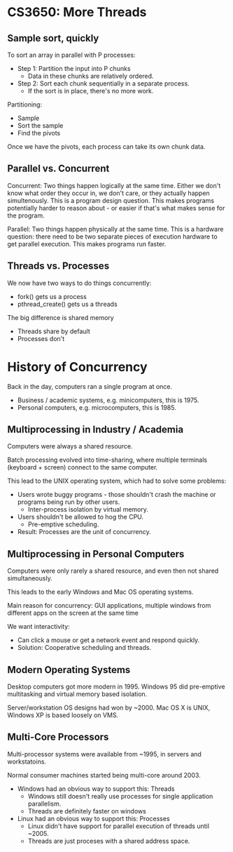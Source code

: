 
# CS3650: More Threads

## Sample sort, quickly

To sort an array in parallel with P processes:

 - Step 1: Partition the input into P chunks
   - Data in these chunks are relatively ordered.
 - Step 2: Sort each chunk sequentially in a separate process.
   - If the sort is in place, there's no more work.

Partitioning:

 - Sample
 - Sort the sample
 - Find the pivots
 
Once we have the pivots, each process can take its own chunk data.

## Parallel vs. Concurrent

Concurrent: Two things happen logically at the same time. Either we don't know
what order they occur in, we don't care, or they actually happen simultenously.
This is a program design question. This makes programs potentially harder to
reason about - or easier if that's what makes sense for the program.

Parallel: Two things happen physically at the same time. This is a hardware
question: there need to be two separate pieces of execution hardware to get
parallel execution. This makes programs run faster.

## Threads vs. Processes

We now have two ways to do things concurrently:

 - fork() gets us a process
 - pthread_create() gets us a threads

The big difference is shared memory

 - Threads share by default
 - Processes don't

# History of Concurrency

Back in the day, computers ran a single program at once.

 - Business / academic systems, e.g. minicomputers, this is 1975.
 - Personal computers, e.g. microcomputers, this is 1985.

## Multiprocessing in Industry / Academia

Computers were always a shared resource.

Batch processing evolved into time-sharing, where multiple terminals
(keyboard + screen) connect to the same computer.

This lead to the UNIX operating system, which had to solve some problems:
 
 - Users wrote buggy programs - those shouldn't crash the machine or programs
   being run by other users.
   - Inter-process isolation by virtual memory.
 - Users shouldn't be allowed to hog the CPU.
   - Pre-emptive scheduling.
 - Result: Processes are the unit of concurrency.


## Multiprocessing in Personal Computers

Computers were only rarely a shared resource, and even then not shared
simultaneously.

This leads to the early Windows and Mac OS operating systems.

Main reason for concurrency: GUI applications, multiple windows from different
apps on the screen at the same time

We want interactivity:

 - Can click a mouse or get a network event and respond quickly.
 - Solution: Cooperative scheduling and threads.


## Modern Operating Systems

Desktop computers got more modern in 1995. Windows 95 did pre-emptive
multitasking and virtual memory based isolation.

Server/workstation OS designs had won by ~2000. Mac OS X is UNIX, Windows XP is
based loosely on VMS.

## Multi-Core Processors

Multi-processor systems were available from ~1995, in servers and workstatoins.

Normal consumer machines started being multi-core around 2003.

 - Windows had an obvious way to support this: Threads
   - Windows still doesn't really use processes for single application
     parallelism.
   - Threads are definitely faster on windows
 - Linux had an obvious way to support this: Processes
   - Linux didn't have support for parallel execution of threads until ~2005.
   - Threads are just proceses with a shared address space.
   
   
   
   
   
   

